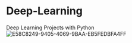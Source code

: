 # Deep-Learning
Deep Learning Projects with Python
![E58C8249-9405-4069-9BAA-EB5FEDBFA4FF](https://github.com/JorgeJaramilo060892/Deep-Learning/assets/135174059/d4aa960d-b314-4811-a85f-7a12bba7a2f2)
